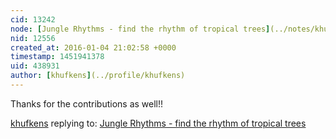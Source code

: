```yaml
---
cid: 13242
node: [Jungle Rhythms - find the rhythm of tropical trees](../notes/khufkens/01-03-2016/jungle-rhythms-find-the-rhythm-of-tropical-trees)
nid: 12556
created_at: 2016-01-04 21:02:58 +0000
timestamp: 1451941378
uid: 438931
author: [khufkens](../profile/khufkens)
---
```


Thanks for the contributions as well!!

[khufkens](../profile/khufkens) replying to: [Jungle Rhythms - find the rhythm of tropical trees](../notes/khufkens/01-03-2016/jungle-rhythms-find-the-rhythm-of-tropical-trees)

